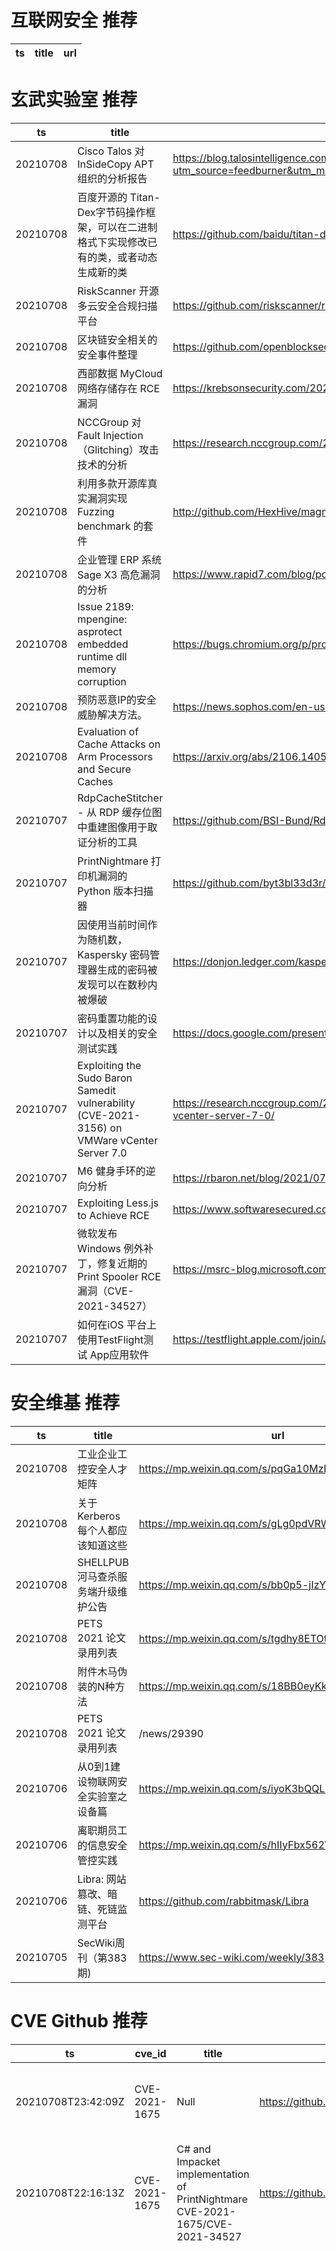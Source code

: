 # 互联网安全 推荐
| ts | title | url| 
| --- | --- | ---| 


# 玄武实验室 推荐
| ts | title | url| 
| --- | --- | ---| 
| 20210708 | Cisco Talos 对 InSideCopy APT 组织的分析报告 | https://blog.talosintelligence.com/2021/07/sidecopy.html?utm_source=feedburner&utm_medium=feed&utm_campaign=Feed%3A+feedburner%2FTalos+%28Talos%E2%84%A2+Blog%29| 
| 20210708 | 百度开源的 Titan-Dex字节码操作框架，可以在二进制格式下实现修改已有的类，或者动态生成新的类 | https://github.com/baidu/titan-dex| 
| 20210708 | RiskScanner 开源多云安全合规扫描平台 | https://github.com/riskscanner/riskscanner| 
| 20210708 | 区块链安全相关的安全事件整理 | https://github.com/openblocksec/blocksec-incidents| 
| 20210708 | 西部数据 MyCloud 网络存储存在 RCE 漏洞 | https://krebsonsecurity.com/2021/07/another-0-day-looms-for-many-western-digital-users/| 
| 20210708 | NCCGroup 对 Fault Injection（Glitching）攻击技术的分析 | https://research.nccgroup.com/2021/07/07/an-introduction-to-fault-injection-part-1-3/| 
| 20210708 | 利用多款开源库真实漏洞实现 Fuzzing benchmark 的套件 | http://github.com/HexHive/magma| 
| 20210708 | 企业管理 ERP 系统 Sage X3 高危漏洞的分析 | https://www.rapid7.com/blog/post/2021/07/07/cve-2020-7387-7390-multiple-sage-x3-vulnerabilities/| 
| 20210708 | Issue 2189: mpengine: asprotect embedded runtime dll memory corruption | https://bugs.chromium.org/p/project-zero/issues/detail?id=2189| 
| 20210708 | 预防恶意IP的安全威胁解决方法。 | https://news.sophos.com/en-us/2021/05/13/ips-that-are-malicious-together-stay-together/?cmp=30726| 
| 20210708 | Evaluation of Cache Attacks on Arm Processors and Secure Caches | https://arxiv.org/abs/2106.14054| 
| 20210707 | RdpCacheStitcher - 从 RDP 缓存位图中重建图像用于取证分析的工具 | https://github.com/BSI-Bund/RdpCacheStitcher| 
| 20210707 | PrintNightmare 打印机漏洞的 Python 版本扫描器 | https://github.com/byt3bl33d3r/ItWasAllADream| 
| 20210707 | 因使用当前时间作为随机数，Kaspersky 密码管理器生成的密码被发现可以在数秒内被爆破 | https://donjon.ledger.com/kaspersky-password-manager/| 
| 20210707 | 密码重置功能的设计以及相关的安全测试实践 | https://docs.google.com/presentation/d/1QzBl3k3n2q44ULyfZgr_gPZexj8nF5vD8JrS5AUJRbs/edit#slide=id.gacb3ae97b2_0_156| 
| 20210707 | Exploiting the Sudo Baron Samedit vulnerability (CVE-2021-3156) on VMWare vCenter Server 7.0 | https://research.nccgroup.com/2021/07/06/exploiting-the-sudo-baron-samedit-vulnerability-cve-2021-3156-on-vmware-vcenter-server-7-0/| 
| 20210707 | M6 健身手环的逆向分析 | https://rbaron.net/blog/2021/07/06/Reverse-engineering-the-M6-smart-fitness-band.html| 
| 20210707 | Exploiting Less.js to Achieve RCE | https://www.softwaresecured.com/exploiting-less-js/| 
| 20210707 | 微软发布 Windows 例外补丁，修复近期的 Print Spooler RCE 漏洞（CVE-2021-34527） | https://msrc-blog.microsoft.com/2021/07/06/out-of-band-oob-security-update-available-for-cve-2021-34527/| 
| 20210707 | 如何在iOS 平台上使用TestFlight测试 App应用软件 | https://testflight.apple.com/join/JkU2rh21| 


# 安全维基 推荐
| ts | title | url| 
| --- | --- | ---| 
| 20210708 | 工业企业工控安全人才矩阵 | https://mp.weixin.qq.com/s/pqGa10MzKYob0MQgxHOkhA| 
| 20210708 | 关于 Kerberos 每个人都应该知道这些 | https://mp.weixin.qq.com/s/gLg0pdVRWl3hJMB5au61rw| 
| 20210708 | SHELLPUB 河马查杀服务端升级维护公告 | https://mp.weixin.qq.com/s/bb0p5-jIzYfs0KQRvw2VUg| 
| 20210708 | PETS 2021 论文录用列表 | https://mp.weixin.qq.com/s/tgdhy8ETOt3k6oYIn5yVkA| 
| 20210708 | 附件木马伪装的N种方法 | https://mp.weixin.qq.com/s/18BB0eyKkiegmUFF1kPMaA| 
| 20210708 | PETS 2021 论文录用列表 | /news/29390| 
| 20210706 | 从0到1建设物联网安全实验室之设备篇 | https://mp.weixin.qq.com/s/iyoK3bQQLq6Rhxgebt4VBA| 
| 20210706 | 离职期员工的信息安全管控实践 | https://mp.weixin.qq.com/s/hIIyFbx562WREErC9Ygw0Q| 
| 20210706 | Libra: 网站篡改、暗链、死链监测平台 | https://github.com/rabbitmask/Libra| 
| 20210705 | SecWiki周刊（第383期) | https://www.sec-wiki.com/weekly/383| 


# CVE Github 推荐
| ts | cve_id | title | url | cve_detail| 
| --- | --- | --- | --- | ---| 
| 20210708T23:42:09Z | CVE-2021-1675 | Null | https://github.com/corelight/CVE-2021-1675 | Windows Print Spooler Elevation of Privilege Vulnerability| 
| 20210708T22:16:13Z | CVE-2021-1675 | C# and Impacket implementation of PrintNightmare CVE-2021-1675/CVE-2021-34527 | https://github.com/cube0x0/CVE-2021-1675 | Windows Print Spooler Elevation of Privilege Vulnerability| 
| 20210708T18:26:21Z | CVE-2021-21985 | Null | https://github.com/haiclover/CVE-2021-21985 | The vSphere Client (HTML5) contains a remote code execution vulnerability due to lack of input validation in the Virtual SAN Health Check plug-in which is enabled by default in vCenter Server. A malicious actor with network access to port 443 may exploit this issue to execute commands with unrestricted privileges on the underlying operating system that hosts vCenter Server.| 
| 20210708T17:01:18Z | CVE-2021-1675 | CVE-2021-1675 Detection Info | https://github.com/LaresLLC/CVE-2021-1675 | Windows Print Spooler Elevation of Privilege Vulnerability| 
| 20210708T16:19:47Z | CVE-2021-1675 | Null | https://github.com/bartimus-primed/CVE-2021-1675-Yara | | 
| 20210708T13:07:04Z | CVE-2020-1 | Telia Technicolor TG389ac v.17.1.7992 Samba privilege escalation exploit | https://github.com/full-disclosure/FDEU-CVE-2020-1FC5 | 未查询到CVE信息| 
| 20210708T12:03:35Z | CVE-2021-525 | D-Link credentials decryption tool poc | https://github.com/full-disclosure/FDEU-CVE-2021-525A | 未查询到CVE信息| 
| 20210708T11:17:10Z | CVE-2021-37152 | Exploit Accsess network clients by sending packets in wirless TP-LINK and preparing for a mitm attack | https://github.com/lhashashinl/CVE-2021-37152 | 未查询到CVE信息| 
| 20210708T02:46:52Z | CVE-2021-34527 | Mitigation for CVE-2021-34527 RCE by setting WRITE ACLs | https://github.com/WidespreadPandemic/CVE-2021-34527_ACL_mitigation | Windows Print Spooler Remote Code Execution Vulnerability| 
| 20210708T01:49:15Z | CVE-2021-34527 | Mitigation for CVE-2021-34527 via settings WRITE ACLs - Setting Modify Deny ACLs should NOT be done as it causes read issues as well | https://github.com/WidespreadPandemic/CVE-2021-34527_mitigation | Windows Print Spooler Remote Code Execution Vulnerability| 


# klee on Github 推荐
| ts | title | url | stars | forks| 
| --- | --- | --- | --- | ---| 
| 20210708T22:23:17Z | Symbiotic is a tool for finding bugs in computer programs based on instrumentation, program slicing and KLEE | https://github.com/staticafi/symbiotic | 216 | 35| 
| 20210708T21:13:24Z | Null | https://github.com/JaimePSantos/ResearchKlee | 0 | 0| 
| 20210708T06:19:58Z | An open-source Chinese font derived from Fontworks% Klee One. 一款基于 FONTWORKS 的 Klee One 的开源中文字体。 | https://github.com/lxgw/LxgwWenKai | 704 | 16| 
| 20210707T23:17:12Z | Null | https://github.com/thierry-tct/KLEE-SEMu | 3 | 2| 
| 20210707T22:30:33Z | Git Blog | https://github.com/klee30810/klee30810.github.io | 0 | 0| 
| 20210707T17:01:12Z | TInA is an automated, generic, verification-friendly and trustworthy lifting technique turning GNU-style inline assembly into semantically equivalent C code amenable to verification, in order to take advantage of existing C analyzers. | https://github.com/binsec/klee21-tina-artifact | 21 | 1| 
| 20210707T15:43:03Z | A personnal UI library made as an excuse to have a published UI package | https://github.com/Liinkiing/klee | 10 | 1| 
| 20210707T01:56:24Z | Whole Program LLVM: wllvm ported to go | https://github.com/SRI-CSL/gllvm | 140 | 21| 
| 20210706T21:41:15Z | RVT is a collection of tools/libraries to support both static and dynamic verification of Rust programs. | https://github.com/project-oak/rust-verification-tools | 154 | 14| 
| 20210706T13:54:09Z | Config files for my GitHub profile. | https://github.com/kleeJH/kleeJH | 0 | 0| 


# s2e on Github 推荐
| ts | title | url | stars | forks| 
| --- | --- | --- | --- | ---| 
| 20210708T10:18:37Z | GUI Configuration tool for WIZnet serial to ethernet devices. | https://github.com/Wiznet/WIZnet-S2E-Tool-GUI | 13 | 8| 
| 20210705T13:24:40Z | Null | https://github.com/yuvalkirstain/s2e-coref | 6 | 2| 
| 20210704T16:44:45Z | S2E: A platform for multi-path program analysis with selective symbolic execution. | https://github.com/S2E/s2e | 139 | 33| 
| 20210703T18:52:28Z | Null | https://github.com/hichem840/s2ee | 0 | 0| 
| 20210701T07:33:11Z | Your S2E project management tools. Visit https://s2e.systems/docs to get started. | https://github.com/S2E/s2e-env | 74 | 31| 


# exploit on Github 推荐
| ts | title | url | stars | forks| 
| --- | --- | --- | --- | ---| 
| 20210709T00:17:28Z | The exploits that i make in HTB Rope box | https://github.com/m4k1d3lc0n/RopeExploits | 0 | 0| 
| 20210709T00:02:55Z | Open-Source Vulnerability Intelligence Center - Unified source of vulnerability, exploit and threat Intelligence feeds | https://github.com/Patrowl/PatrowlHearsData | 26 | 12| 
| 20210708T22:19:44Z | Null | https://github.com/zYan666/Demon-Exploit | 0 | 0| 
| 20210708T21:58:31Z | this exploit is spanish and is for spanish people, can use owl hub and support dark dex | https://github.com/REDSCRIPT3R/1sGig-Exploit | 0 | 0| 
| 20210708T21:47:40Z | here is the codes to make your own exploit | https://github.com/REDSCRIPT3R/Exploit-making-codes | 0 | 0| 
| 20210708T21:46:58Z | Python-automated program for finding and exploiting arbitrage opportunities in international currency exchange market using high frequency forex trading (HFX). | https://github.com/lperezmo/high-freq-forex-bot | 1 | 0| 
| 20210708T21:39:50Z | Repository with python scripts to help in exploiting x86 stack-based buffer overflows. | https://github.com/ArchCWithClasses/VanillaX86BufferOverflow | 0 | 0| 
| 20210708T21:35:13Z | This repository is primarily maintained by Omar Santos and includes thousands of resources related to ethical hacking  / penetration testing, digital forensics and incident response (DFIR), vulnerability research, exploit development, reverse engineering, and more. | https://github.com/The-Art-of-Hacking/h4cker | 9682 | 1590| 
| 20210708T21:32:42Z | Scripting Time, its a roblox Lua Executor Supports owl hub, dex explorer and more, it has so much features and gonna get new ones.. | https://github.com/REDSCRIPT3R/Sc-exploit-v1.5.2 | 0 | 0| 
| 20210708T19:35:30Z | Null | https://github.com/z3dc0ps/windows-exploitation-more | 0 | 0| 


# backdoor on Github 推荐
| ts | title | url | stars | forks| 
| --- | --- | --- | --- | ---| 
| 20210708T23:54:31Z | Ghost Framework is an Android post-exploitation framework that exploits the Android Debug Bridge to remotely access an Android device. | https://github.com/EntySec/Ghost | 1197 | 565| 
| 20210708T22:57:17Z | A collection of python written hacking tools consisting of network scanner, arp spoofer and detector, dns spoofer, code injector, packet sniffer, network jammer, email sender, downloader, wireless password harvester credential harvester, keylogger, download&execute, and reverse_backdoor. | https://github.com/dmdhrumilmistry/hacking_tools | 0 | 0| 
| 20210708T22:17:08Z | A Python module for building botnet ,backdoor or trojan with Telegram control panel | https://github.com/onionj/pybotnet | 3 | 2| 
| 20210708T20:36:01Z | Null | https://github.com/iK4oS/PremiumBackdoor.exe | 0 | 1| 
| 20210708T20:26:12Z | Creating a TCP backdoor using python | https://github.com/AbdulrahmanMaktabi/backdoor | 0 | 0| 
| 20210708T18:47:42Z | Null | https://github.com/FierzaEriez/FX-Super-Mini-Shell-Backdoor | 0 | 0| 
| 20210708T18:16:27Z | PyBack - Backdoor in Python - Reverse TCP | https://github.com/Omikrone/PyBack | 2 | 0| 
| 20210708T16:41:56Z | A webshell that can bypass some system security | https://github.com/22XploiterCrew-Team/Gel4y-Mini-Shell-Backdoor | 2 | 1| 
| 20210708T13:31:44Z | A papermc plugin that allows code execution without any permissions on the server for selected users. | https://github.com/TheSaltyBoys/backdoor-v4 | 2 | 1| 
| 20210708T11:27:14Z | A simple backdoor written in PHP. | https://github.com/anonymousmailroot/php-backdoor | 0 | 0| 


# symbolic execution on Github 推荐
| ts | title | url | stars | forks| 
| --- | --- | --- | --- | ---| 
| 20210708T23:51:39Z | Symbolic execution tool for Sail ISA specifications | https://github.com/rems-project/isla | 14 | 3| 
| 20210708T15:52:51Z | A tool for generating nonlinear numerical invariants for C and Java programs.  DIG uses dynamic analysis to infer invariants over program execution traces and applies symbolic execution to inferred invariants. | https://github.com/unsat/dig | 4 | 4| 
| 20210708T14:47:25Z | Triton is a Dynamic Binary Analysis (DBA) framework. It provides internal components like a Dynamic Symbolic Execution (DSE) engine, a dynamic taint engine, AST representations of the x86, x86-64, ARM32 and AArch64 Instructions Set Architecture (ISA), SMT simplification passes, an SMT solver interface and, the last but not least, Python bindings. | https://github.com/JonathanSalwan/Triton | 1837 | 384| 
| 20210708T11:49:44Z | The symbolic execution engine powering the K Framework | https://github.com/kframework/kore | 146 | 33| 
| 20210708T11:21:06Z | Aggressive compile-time optimizations for JavaScript via dynamic symbolic VM execution. | https://github.com/undefinedbuddy/optimizr | 27 | 0| 
| 20210707T18:54:17Z | Compiled Sail ISA snapshots for the Isla symbolic execution tool | https://github.com/rems-project/isla-snapshots | 1 | 0| 
| 20210707T16:17:59Z | Symbolic-execution-based verifier for the Viper intermediate verification language. | https://github.com/viperproject/silicon | 19 | 11| 
| 20210707T11:34:45Z | Dynamic Symbolic Execution Engine | https://github.com/Fishermanykx/DSE | 0 | 0| 
| 20210707T11:25:47Z | SymCC: efficient compiler-based symbolic execution | https://github.com/eurecom-s3/symcc | 431 | 67| 
| 20210706T21:09:36Z | A symbolic execution engine for LLVM IR | https://github.com/insufficiently-caffeinated/caffeine | 7 | 4| 


# big4 on Github 推荐
| ts | title | url | stars | forks| 
| --- | --- | --- | --- | ---| 
| 20210708T04:52:33Z | A penetration testing tool for finding file upload bugs (NDSS 2020) | https://github.com/WSP-LAB/FUSE | 157 | 36| 
| 20210707T02:42:39Z | Code for NDSS 2021 Paper %Manipulating the Byzantine: Optimizing Model Poisoning Attacks and Defenses Against Federated Learning% | https://github.com/vrt1shjwlkr/NDSS21-Model-Poisoning | 17 | 2| 
| 20210701T12:57:09Z | Easier Way For Get PDF Of Papers On NDSS Website | https://github.com/tbbatbb/NDSS_Downloader | 0 | 0| 
| 20210701T11:50:34Z | Auxiliary material for NDSS%20 paper: On Using Application-Layer Middlebox Protocols for Peeking Behind NAT Gateways | https://github.com/RUB-SysSec/MiddleboxProtocolStudy | 2 | 2| 


# fuzz on Github 推荐
| ts | title | url | stars | forks| 
| --- | --- | --- | --- | ---| 
| 20210709T00:16:19Z | A testing repository that links with RStudio | https://github.com/ankibues/fuzzy-waffle | 0 | 0| 
| 20210709T00:04:37Z | OSS-Fuzz vulnerabilities for OSV. | https://github.com/google/oss-fuzz-vulns | 18 | 7| 
| 20210708T23:57:00Z | REST API Fuzz Testing (RAFT): Source code for self-hosted service developed for Azure, including the API, orchestration engine, and default set of security tools (including MSR%s RESTler), that enables developers to embed security tooling into their CI/CD workflows | https://github.com/microsoft/rest-api-fuzz-testing | 166 | 27| 
| 20210708T23:52:18Z | Null | https://github.com/epsonik/FuzzyDesc2021 | 0 | 0| 
| 20210708T23:49:34Z | Null | https://github.com/epsonik/FuzzyDesc | 0 | 0| 
| 20210708T23:13:33Z | A self-hosted Fuzzing-As-A-Service platform | https://github.com/microsoft/onefuzz | 2354 | 130| 
| 20210708T21:31:24Z | Null | https://github.com/VeriBlock/fuzz-corpus | 1 | 1| 
| 20210708T21:15:18Z | Null | https://github.com/UnisinosContinentais/ContinentalFuzzyLibrary | 1 | 0| 
| 20210708T20:21:20Z | Null | https://github.com/menave/fuzzy-funicular | 0 | 0| 
| 20210708T19:42:22Z | The fuzzer afl++ is afl with community patches, qemu 5.1 upgrade, collision-free coverage, enhanced laf-intel & redqueen, AFLfast++ power schedules, MOpt mutators, unicorn_mode, and a lot more! | https://github.com/AFLplusplus/AFLplusplus | 1873 | 377| 



# 日更新程序
